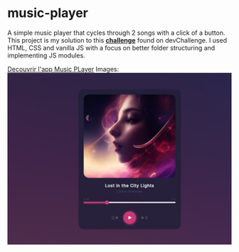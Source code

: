 # music-player

A simple music player that cycles through 2 songs with a click of a button. This project is my solution to this [**challenge**](https://devchallenges.io/challenge/36) found on devChallenge. I used HTML, CSS and vanilla JS with a focus on better folder structuring and implementing JS modules.

[Decouvrir l'app Music PLayer](https://edes74500.github.io/DChallenges_MusicApp/)
Images: ![app Music Player](/assets/Screenshot/desktop.jpg)
